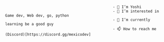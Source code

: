                                                      - 👋 I’m Yoshi
                                                     - 👀 I’m interested in Game dev, Web dev, go, python
                                                     - 🌱 I’m currently learning be a good guy
                                                     - 📫 How to reach me (Discord)[https://discord.gg/mexicodev]

<!---
GitPoster777/GitPoster777 is a ✨ special ✨ repository because its `README.md` (this file) appears on your GitHub profile.
You can click the Preview link to take a look at your changes.
--->
